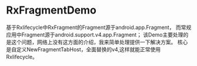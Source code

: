 # RxFragmentDemo

基于Rxlifecycle中RxFragment的Fragment源于android.app.Fragment，
而常规应用中Fragment源于android.support.v4.app.Fragment；
该Demo主要处理的是这个问题，网络上没有这方面的介绍，我来简单处理提供一下解决方案。
核心是自定义NewFragmentTabHost，全面替换的v4,这样就能正常使用Rxlifecycle。
